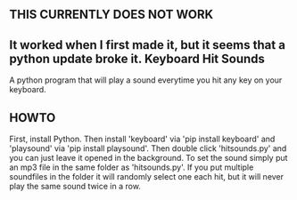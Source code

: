 THIS CURRENTLY DOES NOT WORK
-----------------------------------------------------------------------------------
It worked when I first made it, but it seems that a python update broke it.
Keyboard Hit Sounds
-----------------------------------------------------------------------------------
A python program that will play a sound everytime you hit any key on your keyboard.

HOWTO
-----------------------------------------------------------------------------------
First, install Python. Then install 'keyboard' via 'pip install keyboard' and 'playsound' via 'pip install playsound'.
Then double click 'hitsounds.py' and you can just leave it opened in the background.
To set the sound simply put an mp3 file in the same folder as 'hitsounds.py'.
If you put multiple soundfiles in the folder it will randomly select one each hit, but it will never play the same sound twice in a row.
